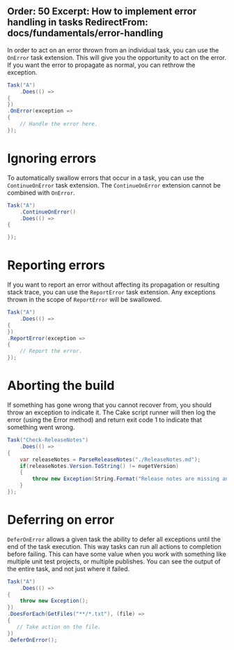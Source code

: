 Order: 50
Excerpt: How to implement error handling in tasks
RedirectFrom: docs/fundamentals/error-handling
---

In order to act on an error thrown from an individual task, you can use the `OnError` task extension. This will give you the opportunity to act on the error. If you want the error to propagate as normal, you can rethrow the exception.

```csharp
Task("A")
    .Does(() =>
{
})
.OnError(exception =>
{
    // Handle the error here.
});
```

# Ignoring errors

To automatically swallow errors that occur in a task, you can use the `ContinueOnError` task extension. The `ContinueOnError` extension cannot be combined with `OnError`.

```csharp
Task("A")
    .ContinueOnError()
    .Does(() =>
{

});
```

# Reporting errors

If you want to report an error without affecting its propagation or resulting stack trace, you can use the `ReportError` task extension. Any exceptions thrown in the scope of `ReportError` will be swallowed.

```csharp
Task("A")
    .Does(() =>
{
})
.ReportError(exception =>
{
    // Report the error.
});
```

# Aborting the build

If something has gone wrong that you cannot recover from, you should throw an exception to indicate it. The Cake script runner will then log the error (using the Error method) and return exit code 1 to indicate that something went wrong.

```csharp
Task("Check-ReleaseNotes")
    .Does(() =>
{
    var releaseNotes = ParseReleaseNotes("./ReleaseNotes.md");
    if(releaseNotes.Version.ToString() != nugetVersion)
    {
        throw new Exception(String.Format("Release notes are missing an entry for v{0}. Latest release notes are for v{1}", nugetVersion, releaseNotes.Version));
    }
});
```

# Deferring on error

`DeferOnError` allows a given task the ability to defer all exceptions until the end of the task execution. This way tasks can run all actions to completion before failing. This can have some value when you work with something like multiple unit test projects, or multiple publishes. You can see the output of the entire task, and not just where it failed.

```csharp
Task("A")
    .Does(() =>
{
    throw new Exception();
})
.DoesForEach(GetFiles("**/*.txt"), (file) =>
{
   // Take action on the file.
})
.DeferOnError();
```